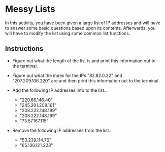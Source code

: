 # Messy Lists

In this activity, you have been given a large list of IP addresses and will have to answer some basic questions based upon its contents. Afterwards, you will have to modify the list using some common list functions.

## Instructions

* Figure out what the length of the list is and print this information out to the terminal.

* Figure out what the index for the IPs "82.82.0.22" and "207.209.106.220" are and then print this information out to the terminal.

* Add the following IP addresses into to the list...

    * "220.66.146.40"
    * "245.201.208.161"
    * "208.222.148.199"
    * "208.222.148.199"
    * "73.57.167.115"

* Remove the following IP addresses from the list...

    * "53.239.114.76"
    * "65.136.121.223"